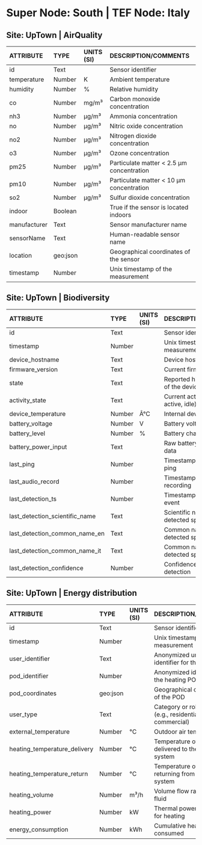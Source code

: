 # Super Node: South | TEF Node: Italy

## Site: UpTown | AirQuality 

| ATTRIBUTE    | TYPE     | UNITS (SI)   | DESCRIPTION/COMMENTS                      |
|:-------------|:---------|:-------------|:------------------------------------------|
| id           | Text     |           | Sensor identifier                         |
| temperature  | Number   | K            | Ambient temperature                       |
| humidity     | Number   | %            | Relative humidity                         |
| co           | Number   | mg/m³        | Carbon monoxide concentration             |
| nh3          | Number   | µg/m³        | Ammonia concentration                     |
| no           | Number   | µg/m³        | Nitric oxide concentration                |
| no2          | Number   | µg/m³        | Nitrogen dioxide concentration            |
| o3           | Number   | µg/m³        | Ozone concentration                       |
| pm25         | Number   | µg/m³        | Particulate matter < 2.5 µm concentration |
| pm10         | Number   | µg/m³        | Particulate matter < 10 µm concentration  |
| so2          | Number   | µg/m³        | Sulfur dioxide concentration              |
| indoor       | Boolean  |           | True if the sensor is located indoors     |
| manufacturer | Text     |           | Sensor manufacturer name                  |
| sensorName   | Text     |           | Human-readable sensor name                |
| location     | geo:json |           | Geographical coordinates of the sensor    |
| timestamp    | Number   |           | Unix timestamp of the measurement         |

## Site: UpTown | Biodiversity 

| ATTRIBUTE                      | TYPE   | UNITS (SI)   | DESCRIPTION/COMMENTS                        |
|:-------------------------------|:-------|:-------------|:--------------------------------------------|
| id                             | Text   |           | Sensor identifier                           |
| timestamp                      | Number |           | Unix timestamp of the measurement           |
| device_hostname                | Text   |           | Device hostname                             |
| firmware_version               | Text   |           | Current firmware version                    |
| state                          | Text   |           | Reported high-level state of the device     |
| activity_state                 | Text   |           | Current activity state (e.g., active, idle) |
| device_temperature             | Number | Â°C          | Internal device temperature                 |
| battery_voltage                | Number | V            | Battery voltage                             |
| battery_level                  | Number | %            | Battery charge level                        |
| battery_power_input            | Text   |           | Raw battery input power data                |
| last_ping                      | Number |           | Timestamp of last device ping               |
| last_audio_record              | Number |           | Timestamp of last audio recording           |
| last_detection_ts              | Number |           | Timestamp of last detection event           |
| last_detection_scientific_name | Text   |           | Scientific name of last detected species    |
| last_detection_common_name_en  | Text   |           | Common name (EN) of last detected species   |
| last_detection_common_name_it  | Text   |           | Common name (IT) of last detected species   |
| last_detection_confidence      | Number |           | Confidence score of last detection          |

## Site: UpTown | Energy distribution 

| ATTRIBUTE                    | TYPE     | UNITS (SI)   | DESCRIPTION/COMMENTS                                         |
|:-----------------------------|:---------|:-------------|:-------------------------------------------------------------|
| id                           | Text     |           | Sensor identifier                                            |
| timestamp                    | Number   |           | Unix timestamp of the measurement                            |
| user_identifier              | Text     |           | Anonymized unique identifier for the user                    |
| pod_identifier               | Number   |           | Anonymized identifier of the heating POD unit                |
| pod_coordinates              | geo:json |           | Geographical coordinates of the POD                          |
| user_type                    | Text     |           | Category or role of the user (e.g., residential, commercial) |
| external_temperature         | Number   | °C           | Outdoor air temperature                                      |
| heating_temperature_delivery | Number   | °C           | Temperature of the fluid delivered to the heating system     |
| heating_temperature_return   | Number   | °C           | Temperature of the fluid returning from the heating system   |
| heating_volume               | Number   | m³/h         | Volume flow rate of heating fluid                            |
| heating_power                | Number   | kW           | Thermal power delivered for heating                          |
| energy_consumption           | Number   | kWh          | Cumulative heating energy consumed                           |

